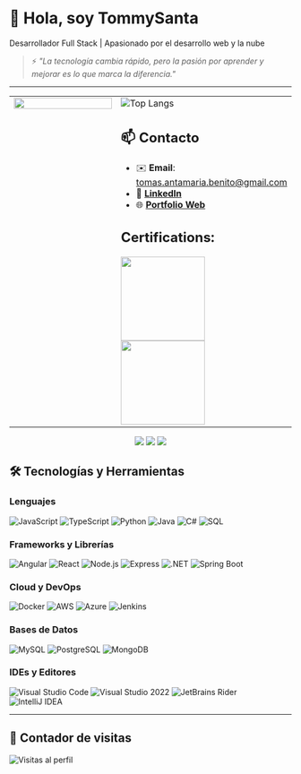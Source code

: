 # 👋 Hola, soy TommySanta

Desarrollador Full Stack | Apasionado por el desarrollo web y la nube 



> ⚡ _"La tecnología cambia rápido, pero la pasión por aprender y mejorar es lo que marca la diferencia."_
---

<table>
  <tr>
    <td valign="top" width="50%">
      <a href="https://www.linkedin.com/pulse/integraci%C3%B3n-continua-principios-solid-y-despliegue-mi-tom%C3%A1s-0ldsf/?trackingId=leWEw1K3PTzl32U47oennA%3D%3D">
        <img src="https://media.licdn.com/dms/image/v2/D4D12AQGkNtmXdWI4fQ/article-inline_image-shrink_1500_2232/B4DZaiMkt6G8AU-/0/1746477927669?e=1753315200&v=beta&t=hfBwOERAQuGIVMc2CGwqOn7uQ4wCC1aE3RDBufNptvU" width="100%" />
      </a>
    </td>
    <td valign="top" width="50%">
      
  <img src="https://github-readme-stats.vercel.app/api/top-langs/?username=TommySanta&layout=compact&theme=radical&hide_border=true" alt="Top Langs" />

  ## 📫 Contacto

  - ✉️ **Email**: tomas.antamaria.benito@gmail.com  
  - 💼 [**LinkedIn**](https://www.linkedin.com/in/tomás-santamaría-benito/)  
  - 🌐 [**Portfolio Web**](https://blue-pebble-019d55e03.6.azurestaticapps.net/)  
## Certifications:
<div>
  <img src="https://www.pue.es/Areas/Training/Resources/Images/Sections/Courses/Providers/Microsoft/Categories/Azure/badge-azure-developer-associate.png" style="width:150px">
  <img src="https://images.credly.com/size/340x340/images/2723937e-7860-4f43-bd2b-3c143b913c3b/power-platform-developer-600x600.png" style="width: 150px">
</div>
    </td>
  </tr>
</table>

<p align="center">
  <a href="mailto:tomas.antamaria.benito@gmail.com"><img src="https://img.shields.io/badge/Email-D14836?style=for-the-badge&logo=gmail&logoColor=white"/></a>
  <a href="https://www.linkedin.com/in/tomás-santamaría-benito/"><img src="https://img.shields.io/badge/LinkedIn-0077B5?style=for-the-badge&logo=linkedin&logoColor=white"/></a>
  <a href="https://blue-pebble-019d55e03.6.azurestaticapps.net/"><img src="https://img.shields.io/badge/Portfolio-000000?style=for-the-badge&logo=react&logoColor=white"/></a>
</p>

## 🛠️ Tecnologías y Herramientas

### Lenguajes

![JavaScript](https://img.shields.io/badge/JavaScript-F7DF1E?style=for-the-badge&logo=javascript&logoColor=black) ![TypeScript](https://img.shields.io/badge/TypeScript-3178C6?style=for-the-badge&logo=typescript&logoColor=white) ![Python](https://img.shields.io/badge/Python-3776AB?style=for-the-badge&logo=python&logoColor=white) ![Java](https://img.shields.io/badge/Java-ED8B00?style=for-the-badge&logo=java&logoColor=white) ![C#](https://img.shields.io/badge/C%23-239120?style=for-the-badge&logo=c-sharp&logoColor=white) ![SQL](https://img.shields.io/badge/SQL-4479A1?style=for-the-badge&logo=mysql&logoColor=white)

### Frameworks y Librerías

![Angular](https://img.shields.io/badge/Angular-DD0031?style=for-the-badge&logo=angular&logoColor=white) ![React](https://img.shields.io/badge/React-61DAFB?style=for-the-badge&logo=react&logoColor=black) ![Node.js](https://img.shields.io/badge/Node.js-339933?style=for-the-badge&logo=node.js&logoColor=white) ![Express](https://img.shields.io/badge/Express-000000?style=for-the-badge) ![.NET](https://img.shields.io/badge/.NET-512BD4?style=for-the-badge&logo=.net&logoColor=white) ![Spring Boot](https://img.shields.io/badge/Spring_Boot-6DB33F?style=for-the-badge&logo=springboot&logoColor=white)

### Cloud y DevOps

![Docker](https://img.shields.io/badge/Docker-2496ED?style=for-the-badge&logo=docker&logoColor=white) ![AWS](https://img.shields.io/badge/AWS-232F3E?style=for-the-badge&logo=amazon-aws&logoColor=white) ![Azure](https://img.shields.io/badge/Microsoft_Azure-0089D6?style=for-the-badge&logo=microsoft-azure&logoColor=white) ![Jenkins](https://img.shields.io/badge/Jenkins-D24939?style=for-the-badge&logo=jenkins&logoColor=white)

### Bases de Datos

![MySQL](https://img.shields.io/badge/MySQL-4479A1?style=for-the-badge&logo=mysql&logoColor=white) ![PostgreSQL](https://img.shields.io/badge/PostgreSQL-336791?style=for-the-badge&logo=postgresql&logoColor=white) ![MongoDB](https://img.shields.io/badge/MongoDB-47A248?style=for-the-badge&logo=mongodb&logoColor=white)

### IDEs y Editores

![Visual Studio Code](https://img.shields.io/badge/VS_Code-007ACC?style=for-the-badge&logo=visual-studio-code&logoColor=white) ![Visual Studio 2022](https://img.shields.io/badge/Visual_Studio_2022-5C2D91?style=for-the-badge&logo=visual-studio&logoColor=white) ![JetBrains Rider](https://img.shields.io/badge/JetBrains_Rider-000000?style=for-the-badge&logo=jetbrains&logoColor=white) ![IntelliJ IDEA](https://img.shields.io/badge/IntelliJ_IDEA-000000?style=for-the-badge&logo=jetbrains&logoColor=white)

---

## 🚦 Contador de visitas

![Visitas al perfil](https://komarev.com/ghpvc/?username=TommySanta&color=brightgreen)



